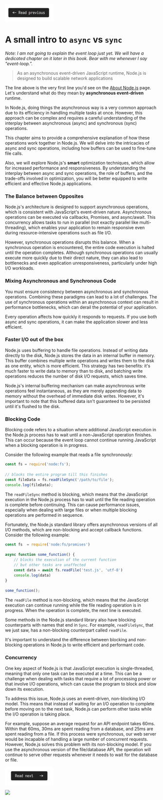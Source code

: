 [![Read Prev](/assets/imgs/prev.png)](/chapters/ch04.3-capturing-metadata.md)

# A small intro to `async` vs `sync`

*Note: I am not going to explain the event loop just yet. We will have a dedicated chapter on it later in this book. Bear with me whenever I say "event-loop.”.*

> As an asynchronous event-driven JavaScript runtime, Node.js is designed to build scalable network applications

The line above is the very first line you'd see on the [About Node.js](https://nodejs.org/en/about) page. Let's understand what do they mean by __**asynchronous event-driven**__ runtime.

In Node.js, doing things the asynchronous way is a very common approach due to its efficiency in handling multiple tasks at once. However, this approach can be complex and requires a careful understanding of the interplay between asynchronous (async) and synchronous (sync) operations.

This chapter aims to provide a comprehensive explanation of how these operations work together in Node.js. We will delve into the intricacies of async and sync operations, including how buffers can be used to fine-tune file calls.

Also, we will explore Node.js's **smart** optimization techniques, which allow for increased performance and responsiveness. By understanding the interplay between async and sync operations, the role of buffers, and the trade-offs involved in optimization, you will be better equipped to write efficient and effective Node.js applications.

### The Balance between Opposites

Node.js's architecture is designed to support asynchronous operations, which is consistent with JavaScript's event-driven nature. Asynchronous operations can be executed via callbacks, Promises, and async/await. This concurrency allows tasks to run in parallel (not exactly parallel like multi-threading), which enables your application to remain responsive even during resource-intensive operations such as file I/O. 

However, synchronous operations disrupts this balance. When a synchronous operation is encountered, the entire code execution is halted until the operation completes. Although synchronous operations can usually execute more quickly due to their direct nature, they can also lead to bottlenecks and even application unresponsiveness, particularly under high I/O workloads.

### Mixing Asynchronous and Synchronous Code

You must ensure consistency between asynchronous and synchronous operations. Combining these paradigms can lead to a lot of challenges. The use of synchronous operations within an asynchronous context can result in performance bottlenecks, which can derail the potential of your application. 

Every operation affects how quickly it responds to requests. If you use both async and sync operations, it can make the application slower and less efficient.

### Faster I/O out of the box

Node.js uses buffering to handle file operations. Instead of writing data directly to the disk, Node.js stores the data in an internal buffer in memory. This buffer combines multiple write operations and writes them to the disk as one entity, which is more efficient. This strategy has two benefits: it's much faster to write data to memory than to disk, and batching write operations reduces the number of disk I/O requests, which saves time.

Node.js's internal buffering mechanism can make asynchronous write operations feel instantaneous, as they are merely appending data to memory without the overhead of immediate disk writes. However, it's important to note that this buffered data isn't guaranteed to be persisted until it's flushed to the disk.

### Blocking Code

Blocking code refers to a situation where additional JavaScript execution in the Node.js process has to wait until a non-JavaScript operation finishes. This can occur because the event loop cannot continue running JavaScript when a blocking operation is in progress.

Consider the following example that reads a file synchronously:

```js
const fs = require('node:fs');

// blocks the entire program till this finishes
const fileData = fs.readFileSync('/path/to/file');
console.log(fileData);
```

The `readFileSync` method is blocking, which means that the JavaScript execution in the Node.js process has to wait until the file reading operation is complete before continuing. This can cause performance issues, especially when dealing with large files or when multiple blocking operations are performed in sequence.

Fortunately, the Node.js standard library offers asynchronous versions of all I/O methods, which are non-blocking and accept callback functions. Consider the following example:

```js
const fs  = require('node:fs/promises')

async function some_function() {
    // blocks the execution of the current function
    // but other tasks are unaffected
    const data = await fs.readFile('test.js', 'utf-8')
    console.log(data)
}

some_function();
```

The `readFile` method is non-blocking, which means that the JavaScript execution can continue running while the file reading operation is in progress. When the operation is complete, the next line is executed.

Some methods in the Node.js standard library also have blocking counterparts with names that end in `Sync`. For example, `readFileSync`, that we just saw, has a non-blocking counterpart called `readFile`. 

It's important to understand the difference between blocking and non-blocking operations in Node.js to write efficient and performant code.

### Concurrency

One key aspect of Node.js is that JavaScript execution is single-threaded, meaning that only one task can be executed at a time. This can be a challenge when dealing with tasks that require a lot of processing power or that involve I/O operations, which can cause the program to block and slow down its execution.

To address this issue, Node.js uses an event-driven, non-blocking I/O model. This means that instead of waiting for an I/O operation to complete before moving on to the next task, Node.js can perform other tasks while the I/O operation is taking place.

For example, suppose an average request for an API endpoint takes 60ms. Within that 60ms, 30ms are spent reading from a database, and 25ms are spent reading from a file. If this process were synchronous, our web server would be incapable of handling a large number of concurrent requests. However, Node.js solves this problem with its non-blocking model. If you use the asynchronous version of the file/database API, the operation will continue to serve other requests whenever it needs to wait for the database or file.

[![Read Next](/assets/imgs/next.png)](/chapters/ch04.5-rolling-file-support.md)

![](https://uddrapi.com/api/img?page=ch04.4)
